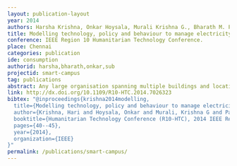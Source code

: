 ```yaml
---
layout: publication-layout
year: 2014
authors: Harsha Krishna, Onkar Hoysala, Murali Krishna G., Bharath M. Palavalli and Eswaran Subrahmanian.
title: Modelling technology, policy and behaviour to manage electricity consumption.
conference: IEEE Region 10 Humanitarian Technology Conference.
place: Chennai
categories: publication
ide: consumption
authorid: harsha,bharath,onkar,sub
projectid: smart-campus
tag: publications
abstract: Any large organisation spanning multiple buildings and locations faces the complex problem of managing resources and services in an effective, sustainable and reliable manner. In order to do so, it is important to approach the problem from a behavioural, technical and policy aspects. To begin with, we consider electricity as one resource in the campus of an educational institute. In this paper we describe our approach to model a university campus as a socio-technical system and demonstrate the model through a prototype. In the model, agents in the campus attempt to distribute the load based on these parameters while simultaneously attempting to save electricity. Using the simulation we present the results for multiple scenarios of operation ranging from business-as-usual to a conservative system in the IIIT Bangalore campus.
link: http://dx.doi.org/10.1109/R10-HTC.2014.7026323
bibtex: "@inproceedings{krishna2014modelling,
  title={Modelling technology, policy and behaviour to manage electricity consumption},
  author={Krishna, Hari and Hoysala, Onkar and Murali, Krishna G and Palavalli, Bharath M and Subrahmanian, Eswaran},
  booktitle={Humanitarian Technology Conference (R10-HTC), 2014 IEEE Region 10},
  pages={40--45},
  year={2014},
  organization={IEEE}
}"
permalink: /publications/smart-campus/
---
```

